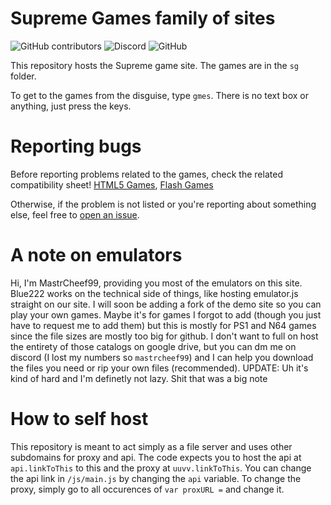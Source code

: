 # Supreme Games family of sites
![GitHub contributors](https://img.shields.io/github/contributors/supremegme/supremegme.github.io)
![Discord](https://img.shields.io/discord/1001151772410265661)
![GitHub](https://img.shields.io/github/license/supremegme/supremegme.github.io)

This repository hosts the Supreme game site.
The games are in the `sg` folder.

To get to the games from the disguise, type `gmes`.
There is no text box or anything, just press the keys.

# Reporting bugs
Before reporting problems related to the games, check the related compatibility sheet!
[HTML5 Games](https://docs.google.com/spreadsheets/d/1yfMyviCs3paWtr6u7gGs9effy5j79D8NcyJ-Eyfz9E0/view), [Flash Games](https://docs.google.com/spreadsheets/d/1glRdZyrPIzDEeiAsGejt8Rq_T9dZH-R_VXo2jhUOfqk/view)

Otherwise, if the problem is not listed or you're reporting about something else, feel free to [open an issue](https://github.com/supremegme/supremegme.github.io/issues/new).

# A note on emulators
Hi, I'm MastrCheef99, providing you most of the emulators on this site. Blue222 works on the technical side of things, like hosting emulator.js straight on our site. I will soon be adding a fork of the demo site so you can play your own games. Maybe it's for games I forgot to add (though you just have to request me to add them) but this is mostly for PS1 and N64 games since the file sizes are mostly too big for github. I don't want to full on host the entirety of those catalogs on google drive, but you can dm me on discord (I lost my numbers so `mastrcheef99`) and I can help you download the files you need or rip your own files (recommended). UPDATE: Uh it's kind of hard and I'm definetly not lazy.
Shit that was a big note

# How to self host
This repository is meant to act simply as a file server and uses other subdomains for proxy and api. The code expects you to host the api at `api.linkToThis` to this and the proxy at `uuvv.linkToThis`. You can change the api link in `/js/main.js` by changing the `api` variable. To change the proxy, simply go to all occurences of `var proxURL =` and change it.
